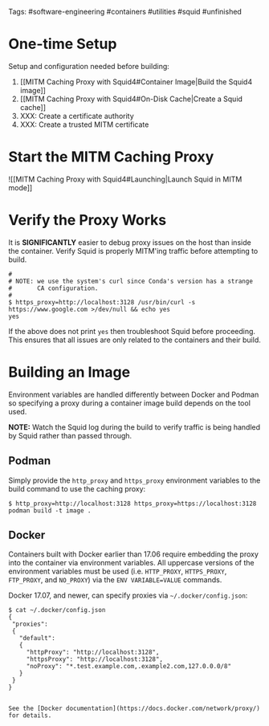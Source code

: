 Tags: #software-engineering #containers #utilities #squid #unfinished

# One-time Setup
Setup and configuration needed before building:
1. [[MITM Caching Proxy with Squid4#Container Image|Build the Squid4 image]]
2. [[MITM Caching Proxy with Squid4#On-Disk Cache|Create a Squid cache]]
3. XXX: Create a certificate authority
4. XXX: Create a trusted MITM certificate

# Start the MITM Caching Proxy
![[MITM Caching Proxy with Squid4#Launching|Launch Squid in MITM mode]]
# Verify the Proxy Works
It is **SIGNIFICANTLY** easier to debug proxy issues on the host than inside the container.  Verify Squid is properly MITM'ing traffic before attempting to build.

```shell
#
# NOTE: we use the system's curl since Conda's version has a strange
#       CA configuration.
#
$ https_proxy=http://localhost:3128 /usr/bin/curl -s https://www.google.com >/dev/null && echo yes
yes
```

If the above does not print `yes` then troubleshoot Squid before proceeding.  This ensures that all issues are only related to the containers and their build.

# Building an Image
Environment variables are handled differently between Docker and Podman so specifying a proxy during a container image build depends on the tool used.

**NOTE:** Watch the Squid log during the build to verify traffic is being handled by Squid rather than passed through.

## Podman
Simply provide the `http_proxy` and `https_proxy` environment variables to the build command to use the caching proxy:
```shell
$ http_proxy=http://localhost:3128 https_proxy=https://localhost:3128 podman build -t image .
```

## Docker
Containers built with Docker earlier than 17.06 require embedding the proxy into the container via environment variables.  All uppercase versions of the environment variables must be used (i.e. `HTTP_PROXY`, `HTTPS_PROXY`, `FTP_PROXY`, and `NO_PROXY`) via the `ENV VARIABLE=VALUE` commands.

Docker 17.07, and newer, can specify proxies via `~/.docker/config.json`:

```shell
$ cat ~/.docker/config.json
{
 "proxies":
 {
   "default":
   {
     "httpProxy": "http://localhost:3128",
     "httpsProxy": "http://localhost:3128",
     "noProxy": "*.test.example.com,.example2.com,127.0.0.0/8"
   }
 }
}
```
```

See the [Docker documentation](https://docs.docker.com/network/proxy/) for details. 